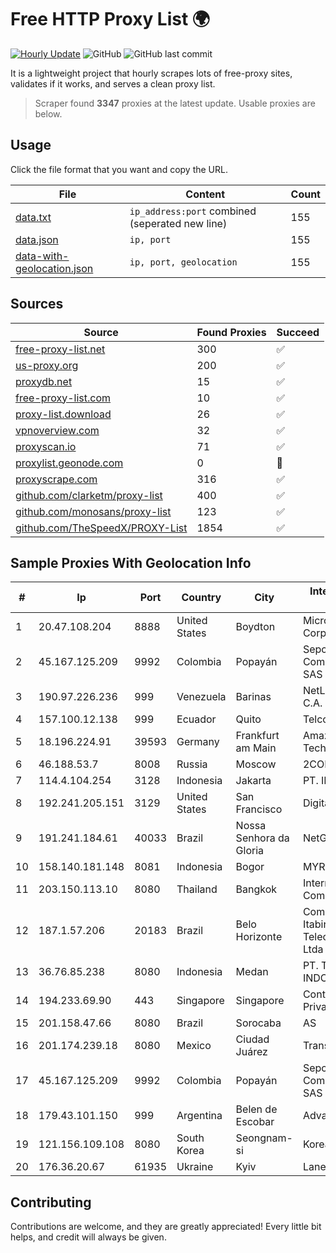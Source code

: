 
# Free HTTP Proxy List 🌍

[![Hourly Update](https://github.com/mertguvencli/http-proxy-list/actions/workflows/main.yml/badge.svg?branch=main)](https://github.com/mertguvencli/http-proxy-list/actions/workflows/main.yml)
![GitHub](https://img.shields.io/github/license/mertguvencli/http-proxy-list)
![GitHub last commit](https://img.shields.io/github/last-commit/mertguvencli/http-proxy-list)

It is a lightweight project that hourly scrapes lots of free-proxy sites, validates if it works, and serves a clean proxy list.


> Scraper found **3347** proxies at the latest update. Usable proxies are below.

## Usage

Click the file format that you want and copy the URL.


|File|Content|Count|
|----|-------|-----|
|[data.txt](https://raw.githubusercontent.com/mertguvencli/http-proxy-list/main/proxy-list/data.txt)|`ip_address:port` combined (seperated new line)|155|
|[data.json](https://raw.githubusercontent.com/mertguvencli/http-proxy-list/main/proxy-list/data.json)|`ip, port`|155|
|[data-with-geolocation.json](https://raw.githubusercontent.com/mertguvencli/http-proxy-list/main/proxy-list/data-with-geolocation.json)|`ip, port, geolocation`|155|

## Sources

|Source|Found Proxies|Succeed|
|------|-------------|-------|
|[free-proxy-list.net](https://free-proxy-list.net)|300|✅|
|[us-proxy.org](https://www.us-proxy.org)|200|✅|
|[proxydb.net](http://proxydb.net)|15|✅|
|[free-proxy-list.com](https://free-proxy-list.com/?page=&port=&type%5B%5D=http&type%5B%5D=https&up_time=0&search=Search)|10|✅|
|[proxy-list.download](https://www.proxy-list.download/HTTP)|26|✅|
|[vpnoverview.com](https://vpnoverview.com/privacy/anonymous-browsing/free-proxy-servers)|32|✅|
|[proxyscan.io](https://www.proxyscan.io)|71|✅|
|[proxylist.geonode.com](https://proxylist.geonode.com/api/proxy-list?limit=300&page=1&sort_by=lastChecked&sort_type=desc&protocols=http,https)|0|🚫|
|[proxyscrape.com](https://api.proxyscrape.com/v2/?request=displayproxies&protocol=http&timeout=10000&country=all&ssl=all&anonymity=all)|316|✅|
|[github.com/clarketm/proxy-list](https://raw.githubusercontent.com/clarketm/proxy-list/master/proxy-list-raw.txt)|400|✅|
|[github.com/monosans/proxy-list](https://raw.githubusercontent.com/monosans/proxy-list/main/proxies/http.txt)|123|✅|
|[github.com/TheSpeedX/PROXY-List](https://raw.githubusercontent.com/TheSpeedX/PROXY-List/master/http.txt)|1854|✅|


## Sample Proxies With Geolocation Info

|#|Ip|Port|Country|City|Internet Service Provider|
|-|--|----|-------|----|-------------------------|
|1|20.47.108.204|8888|United States|Boydton|Microsoft Corporation|
|2|45.167.125.209|9992|Colombia|Popayán|Sepcom Comunicaciones SAS|
|3|190.97.226.236|999|Venezuela|Barinas|NetLink América C.A.|
|4|157.100.12.138|999|Ecuador|Quito|Telconet S.A|
|5|18.196.224.91|39593|Germany|Frankfurt am Main|Amazon Technologies Inc.|
|6|46.188.53.7|8008|Russia|Moscow|2COM|
|7|114.4.104.254|3128|Indonesia|Jakarta|PT. INDOSAT Tbk|
|8|192.241.205.151|3129|United States|San Francisco|DigitalOcean, LLC|
|9|191.241.184.61|40033|Brazil|Nossa Senhora da Gloria|NetGloria Telecom|
|10|158.140.181.148|8081|Indonesia|Bogor|MYREPUBLIC|
|11|203.150.113.10|8080|Thailand|Bangkok|Internet Thailand Company Ltd.|
|12|187.1.57.206|20183|Brazil|Belo Horizonte|Companhia Itabirana TelecomunicaÔÔes Ltda|
|13|36.76.85.238|8080|Indonesia|Medan|PT. TELKOM INDONESIA|
|14|194.233.69.90|443|Singapore|Singapore|Contabo Asia Private Limited|
|15|201.158.47.66|8080|Brazil|Sorocaba|AS|
|16|201.174.239.18|8080|Mexico|Ciudad Juárez|Transtelco Inc|
|17|45.167.125.209|9992|Colombia|Popayán|Sepcom Comunicaciones SAS|
|18|179.43.101.150|999|Argentina|Belen de Escobar|Advantun SRL|
|19|121.156.109.108|8080|South Korea|Seongnam-si|Korea Telecom|
|20|176.36.20.67|61935|Ukraine|Kyiv|Lanet Network|



## Contributing

Contributions are welcome, and they are greatly appreciated! Every
little bit helps, and credit will always be given.

